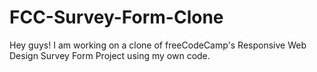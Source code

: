 # FCC-Survey-Form-Clone

Hey guys!  I am working on a clone of freeCodeCamp's Responsive Web Design Survey Form Project using my own code.
